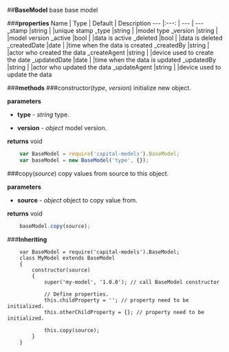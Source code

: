 ##**BaseModel**
base base model

###**properties**
Name 						| Type 			| Default 	    | Description
--- 						|:---:			| --- 			| ---
_stamp						|string			|				|unique stamp
_type 						|string			|				|model type
_version 					|string			|				|model version
_active 					|bool			|				|data is active 
_deleted 					|bool			|				|data is deleted
_createdDate 			    |date	  		|				|time when the data is created
_createdBy 				    |string			|				|actor who created the data
_createAgent 			    |string			|				|device used to create the date
_updatedDate 			    |date			|				|time when the data is updated
_updatedBy 				    |string			|				|actor who updated the data
_updateAgent 			    |string			|				|device used to update the data

###**methods**
###constructor(*type*, *version*)
initialize new object.

**parameters**

 - **type** - *string* 
	type.
	
 - **version** - *object* 
	model version.

		
**returns**
void
	
```javascript
	var BaseModel = require('capital-models').BaseModel;
	var baseModel = new BaseModel('type', {}); 
```	
###copy(*source*)
copy values from source to this object.

**parameters**

 - **source** - *object*
	object to copy value from.

		
**returns**
void
	
```javascript 
	baseModel.copy(source);
```	


###**Inheriting**
```
	var BaseModel = require('capital-models').BaseModel;
	class MyModel extends BaseModel
	{
		constructor(source)
		{
			super('my-model', '1.0.0'); // call BaseModel constructor
			
			// Define properties.
			this.childProperty = ''; // property need to be initialized.
			this.otherChildProperty = {}; // property need to be initialized.
			
			this.copy(source);
		}
	}
```